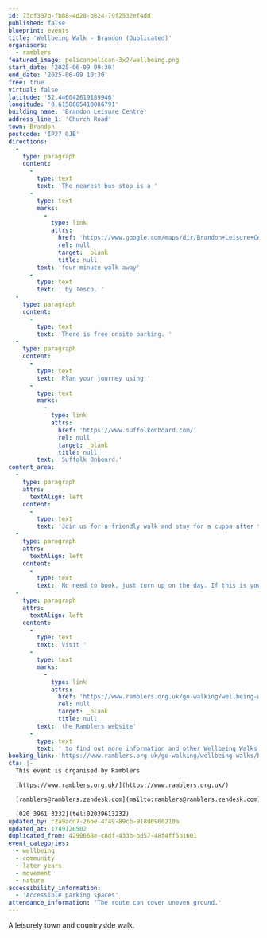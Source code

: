 ```yaml
---
id: 73cf307b-fb88-4d28-b824-79f2532ef4dd
published: false
blueprint: events
title: 'Wellbeing Walk - Brandon (Duplicated)'
organisers:
  - ramblers
featured_image: pelicanpelican-3x2/wellbeing.png
start_date: '2025-06-09 09:30'
end_date: '2025-06-09 10:30'
free: true
virtual: false
latitude: '52.446042619189946'
longitude: '0.6158665410086791'
building_name: 'Brandon Leisure Centre'
address_line_1: 'Church Road'
town: Brandon
postcode: 'IP27 0JB'
directions:
  -
    type: paragraph
    content:
      -
        type: text
        text: 'The nearest bus stop is a '
      -
        type: text
        marks:
          -
            type: link
            attrs:
              href: 'https://www.google.com/maps/dir/Brandon+Leisure+Centre/Tesco+Main+Entrance,+Brandon+IP27+0EW/@52.4449953,0.6142848,17.75z/data=!4m14!4m13!1m5!1m1!1s0x47d830cb2fdab5d3:0xf788ef8935208b22!2m2!1d0.6158129!2d52.4459184!1m5!1m1!1s0x47d837334f30acd3:0x7c715c3b13254025!2m2!1d0.6175242!2d52.4444517!3e0?entry=ttu&g_ep=EgoyMDI1MDYwMS4wIKXMDSoASAFQAw%3D%3D'
              rel: null
              target: _blank
              title: null
        text: 'four minute walk away'
      -
        type: text
        text: ' by Tesco. '
  -
    type: paragraph
    content:
      -
        type: text
        text: 'There is free onsite parking. '
  -
    type: paragraph
    content:
      -
        type: text
        text: 'Plan your journey using '
      -
        type: text
        marks:
          -
            type: link
            attrs:
              href: 'https://www.suffolkonboard.com/'
              rel: null
              target: _blank
              title: null
        text: 'Suffolk Onboard.'
content_area:
  -
    type: paragraph
    attrs:
      textAlign: left
    content:
      -
        type: text
        text: 'Join us for a friendly walk and stay for a cuppa after the walk.'
  -
    type: paragraph
    attrs:
      textAlign: left
    content:
      -
        type: text
        text: 'No need to book, just turn up on the day. If this is your first walk you will be required to complete a registration form before the walk.'
  -
    type: paragraph
    attrs:
      textAlign: left
    content:
      -
        type: text
        text: 'Visit '
      -
        type: text
        marks:
          -
            type: link
            attrs:
              href: 'https://www.ramblers.org.uk/go-walking/wellbeing-walks-groups/ramblers-wellbeing-walks-suffolk'
              rel: null
              target: _blank
              title: null
        text: 'the Ramblers website'
      -
        type: text
        text: ' to find out more information and other Wellbeing Walks. '
booking_link: 'https://www.ramblers.org.uk/go-walking/wellbeing-walks/brandon-abbeycroft-leisure-centre-wellbeing-walks-22'
cta: |-
  This event is organised by Ramblers

  [https://www.ramblers.org.uk/](https://www.ramblers.org.uk/) 

  [ramblers@ramblers.zendesk.com](mailto:ramblers@ramblers.zendesk.com)

  [020 3961 3232](tel:02039613232)
updated_by: c2a9acd7-26be-4f49-89cb-918d0960210a
updated_at: 1749126502
duplicated_from: 4290668e-c8df-433b-bd57-48f4ff5b1601
event_categories:
  - wellbeing
  - community
  - later-years
  - movement
  - nature
accessibility_information:
  - 'Accessible parking spaces'
attendance_information: 'The route can cover uneven ground.'
---
```

A leisurely town and countryside walk.